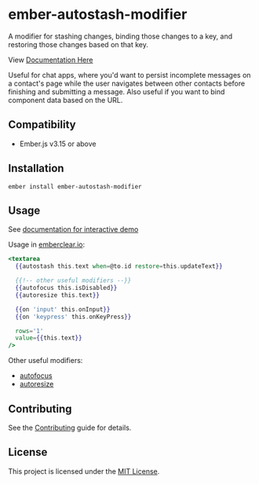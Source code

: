 ember-autostash-modifier
==============================================================================

A modifier for stashing changes, binding those changes to a key, and restoring those changes
based on that key.

View [Documentation Here](https://nullvoxpopuli.github.io/ember-autostash-modifier/)

Useful for chat apps, where you'd want to persist incomplete messages on a contact's
page while the user navigates between other contacts before finishing and submitting a message.
Also useful if you want to bind component data based on the URL.


Compatibility
------------------------------------------------------------------------------

* Ember.js v3.15 or above


Installation
------------------------------------------------------------------------------

```
ember install ember-autostash-modifier
```


Usage
------------------------------------------------------------------------------

See [documentation for interactive demo](https://nullvoxpopuli.github.io/ember-autostash-modifier/)


Usage in [emberclear.io](https://emberclear.io):

```hbs
<textarea
  {{autostash this.text when=@to.id restore=this.updateText}}

  {{!-- other useful modifiers --}}
  {{autofocus this.isDisabled}}
  {{autoresize this.text}}

  {{on 'input' this.onInput}}
  {{on 'keypress' this.onKeyPress}}

  rows='1'
  value={{this.text}}
/>
```

Other useful modifiers:
 - [autofocus](https://github.com/qonto/ember-autofocus-modifier)
 - [autoresize](https://github.com/jelhan/ember-autoresize-modifier)

Contributing
------------------------------------------------------------------------------

See the [Contributing](CONTRIBUTING.md) guide for details.


License
------------------------------------------------------------------------------

This project is licensed under the [MIT License](LICENSE.md).
